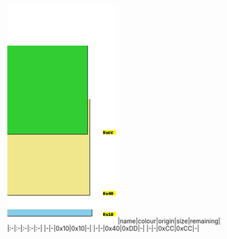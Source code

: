 ![memory map diagram](                    report.png)
|name|colour|origin|size|remaining|
|:-|:-|:-|:-|:-|
|-|-|0x10|0x10|-|
|-|-|0x40|0xDD|-|
|-|-|0xCC|0xCC|-|

